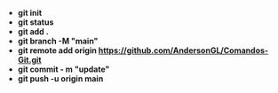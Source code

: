 * **git init**
* **git status**
* **git add .** 
* **git branch -M "main"**
* **git remote add origin https://github.com/AndersonGL/Comandos-Git.git**
* **git commit - m "update"**
* **git push -u origin main**

